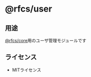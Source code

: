 # @rfcs/user

## 用途

[@rfcs/core](https://www.npmjs.com/package/@rfcs/core)用のユーザ管理モジュールです

## ライセンス

- MITライセンス
